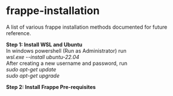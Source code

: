 # frappe-installation
A list of various frappe installation methods documented for future reference.

**Step 1: Install WSL and Ubuntu** <br>
In windows powershell (Run as Administrator) run <br>
_wsl.exe --install ubuntu-22.04_ <br>
After creating a new username and password, run <br>
_sudo apt-get update_ <br>
_sudo apt-get upgrade_

**Step 2: Install Frappe Pre-requisites**
